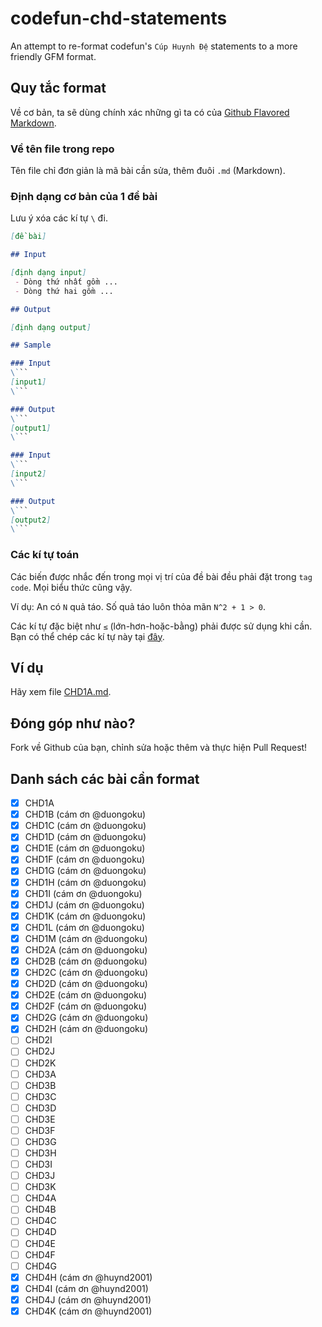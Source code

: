 # codefun-chd-statements
An attempt to re-format codefun's `Cúp Huynh Đệ` statements to a more friendly GFM format.

## Quy tắc format

Về cơ bản, ta sẽ dùng chính xác những gì ta có của [Github Flavored Markdown](https://github.com/adam-p/markdown-here/wiki/Markdown-Cheatsheet).

### Về tên file trong repo

Tên file chỉ đơn giản là mã bài cần sửa, thêm đuôi `.md` (Markdown).

### Định dạng cơ bản của 1 đề bài

Lưu ý xóa các kí tự `\` đi.

```markdown
[đề bài]

## Input

[định dạng input]
 - Dòng thứ nhất gồm ...
 - Dòng thứ hai gồm ...

## Output

[định dạng output]

## Sample

### Input
\```
[input1]
\```

### Output
\```
[output1]
\```

### Input
\```
[input2]
\```

### Output
\```
[output2]
\```

```

### Các kí tự toán

Các biến được nhắc đến trong mọi vị trí của đề bài đều phải đặt trong `tag code`. Mọi biểu thức cũng vậy.

Ví dụ: An có `N` quả táo. Số quả táo luôn thỏa mãn `N^2 + 1 > 0`.

Các kí tự đặc biệt như `≤` (lớn-hơn-hoặc-bằng) phải được sử dụng khi cần. Bạn có thể chép các kí tự này tại [đây](https://www.johndcook.com/blog/math_symbols/).

## Ví dụ

Hãy xem file [CHD1A.md](https://github.com/natsukagami/codefun-chd-statements/blob/master/CHD1A.md).

## Đóng góp như nào?

Fork về Github của bạn, chỉnh sửa hoặc thêm và thực hiện Pull Request!

## Danh sách các bài cần format

- [x] CHD1A
- [x] CHD1B (cám ơn @duongoku)
- [x] CHD1C (cám ơn @duongoku)
- [x] CHD1D (cám ơn @duongoku)
- [x] CHD1E (cám ơn @duongoku)
- [x] CHD1F (cám ơn @duongoku)
- [x] CHD1G (cám ơn @duongoku)
- [x] CHD1H (cám ơn @duongoku)
- [x] CHD1I (cám ơn @duongoku)
- [x] CHD1J (cám ơn @duongoku)
- [x] CHD1K (cám ơn @duongoku)
- [x] CHD1L (cám ơn @duongoku)
- [x] CHD1M (cám ơn @duongoku)
- [x] CHD2A (cám ơn @duongoku)
- [x] CHD2B (cám ơn @duongoku)
- [x] CHD2C (cám ơn @duongoku)
- [x] CHD2D (cám ơn @duongoku)
- [x] CHD2E (cám ơn @duongoku)
- [x] CHD2F (cám ơn @duongoku)
- [x] CHD2G (cám ơn @duongoku)
- [x] CHD2H (cám ơn @duongoku)
- [ ] CHD2I
- [ ] CHD2J
- [ ] CHD2K
- [ ] CHD3A
- [ ] CHD3B
- [ ] CHD3C
- [ ] CHD3D
- [ ] CHD3E
- [ ] CHD3F
- [ ] CHD3G
- [ ] CHD3H
- [ ] CHD3I
- [ ] CHD3J
- [ ] CHD3K
- [ ] CHD4A
- [ ] CHD4B
- [ ] CHD4C
- [ ] CHD4D
- [ ] CHD4E
- [ ] CHD4F
- [ ] CHD4G
- [x] CHD4H (cám ơn @huynd2001)
- [x] CHD4I (cám ơn @huynd2001)
- [x] CHD4J (cám ơn @huynd2001)
- [x] CHD4K (cám ơn @huynd2001)
